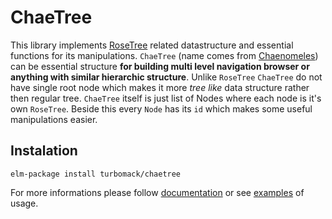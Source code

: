 # ChaeTree

This library implements [RoseTree](https://en.wikipedia.org/wiki/Rose_tree) related datastructure
and essential functions for its manipulations. `ChaeTree` (name comes from [Chaenomeles](https://en.wikipedia.org/wiki/Chaenomeles))
can be essential structure **for building multi level navigation browser or anything with similar hierarchic structure**.
Unlike `RoseTree` `ChaeTree` do not have single root node which makes it more *tree like* data structure rather then regular tree.
`ChaeTree` itself is just list of Nodes where each node is it's own `RoseTree`.
Beside this every `Node` has its `id` which makes some useful manipulations easier.


## Instalation

```
elm-package install turbomack/chaetree
```

For more informations please follow [documentation](http://package.elm-lang.org/turbomack/chaetree)
or see [examples](https://github.com/turboMaCk/ChaeTree/examples) of usage.
